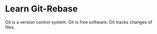 # Learn Git-Rebase

Git is a version control system.
Git is free software.
Git tracks changes of files.
